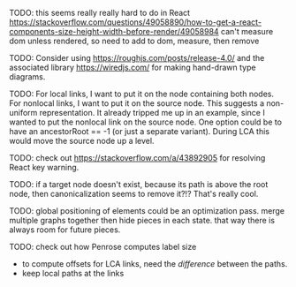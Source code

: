 TODO: this seems really really hard to do in React
https://stackoverflow.com/questions/49058890/how-to-get-a-react-components-size-height-width-before-render/49058984
can't measure dom unless rendered, so need to add to dom, measure, then remove

TODO: Consider using https://roughjs.com/posts/release-4.0/ and the associated library
https://wiredjs.com/ for making hand-drawn type diagrams.

TODO: For local links, I want to put it on the node containing both nodes. For nonlocal links, I
want to put it on the source node. This suggests a non-uniform representation. It already tripped me
up in an example, since I wanted to put the nonlocal link on the source node. One option could be to
have an ancestorRoot == -1 (or just a separate variant). During LCA this would move the source node
up a level.

TODO: check out https://stackoverflow.com/a/43892905 for resolving React key warning.

TODO: if a target node doesn't exist, because its path is above the root node, then canonicalization
seems to remove it?!? That's really cool.

TODO: global positioning of elements could be an optimization pass. merge multiple graphs together
then hide pieces in each state. that way there is always room for future pieces.

TODO: check out how Penrose computes label size



- to compute offsets for LCA links, need the *difference* between the paths.
- keep local paths at the links